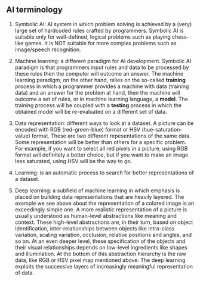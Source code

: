 ## AI terminology

1. Symbolic AI: AI system in which problem solving is achieved by a (very) large set of hardcoded rules crafted by programmers. Symbolic AI is suitable only for well-defined, logical problems such as playing chess-like games. It is NOT suitable for more complex problems such as image/speech recognition.

2. Machine learning: a different paradigm for AI development. Symbolic AI paradigm is that programmers input rules and data to be processed by these rules then the computer will outcome an answer. The machine learning paradigm, on the other hand, relies on the so-called **training** process in which a programmer provides a machine with data (training data) and an answer for the problem at hand, then the machine will outcome a set of rules, or in machine learning language, a **model**. The training process will be coupled with a **testing** process in which the obtained model will be re-evaluated on a different set of data.

3. Data representation: different ways to look at a dataset. A picture can be encoded with RGB (red-green-blue) format or HSV (hue-saturation-value) format. These are two different repesentations of the same data. Some representation will be better than others for a specific problem. For example, if you want to select all red pixels in a picture, using RGB format will definitely a better choice, but if you want to make an image less saturated, using HSV will be the way to go.

4. Learning: is an automatic process to search for better representations of a dataset.

5. Deep learning: a subfield of machine learning in which emphasis is placed on building data representations that are heavily layered. The example we see above about the representation of a colored image is an exceedingly simple one. A more realistic representation of a picture is usually understood as human-level abstractions like meaning and context. These high-level abstractions are, in their turn, based on object identification, inter-relationships between objects like intra-class variation, scaling variation, occlusion, relative positions and angles, and so on. At an even deeper level, these specification of the objects and their visual relationships depends on low-level ingredients like shapes and illumination. At the bottom of this abstraction hierarchy is the raw data, like RGB or HSV pixel map mentioned above. The deep learning exploits the successive layers of increasingly meaningful representation of data.


